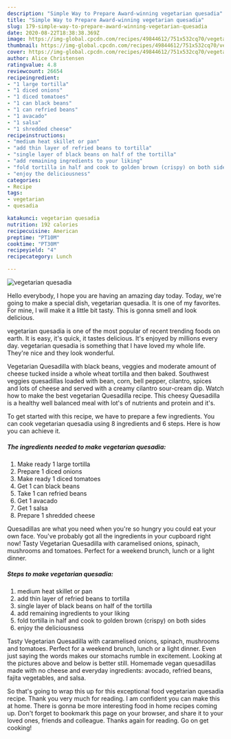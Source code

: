 ```yaml
---
description: "Simple Way to Prepare Award-winning vegetarian quesadia"
title: "Simple Way to Prepare Award-winning vegetarian quesadia"
slug: 179-simple-way-to-prepare-award-winning-vegetarian-quesadia
date: 2020-08-22T18:38:38.369Z
image: https://img-global.cpcdn.com/recipes/49844612/751x532cq70/vegetarian-quesadia-recipe-main-photo.jpg
thumbnail: https://img-global.cpcdn.com/recipes/49844612/751x532cq70/vegetarian-quesadia-recipe-main-photo.jpg
cover: https://img-global.cpcdn.com/recipes/49844612/751x532cq70/vegetarian-quesadia-recipe-main-photo.jpg
author: Alice Christensen
ratingvalue: 4.8
reviewcount: 26654
recipeingredient:
- "1 large tortilla"
- "1 diced onions"
- "1 diced tomatoes"
- "1 can black beans"
- "1 can refried beans"
- "1 avacado"
- "1 salsa"
- "1 shredded cheese"
recipeinstructions:
- "medium heat skillet or pan"
- "add thin layer of refried beans to tortilla"
- "single layer of black beans on half of the tortilla"
- "add remaining ingredients to your liking"
- "fold tortilla in half and cook to golden brown (crispy) on both sides"
- "enjoy the deliciousness"
categories:
- Recipe
tags:
- vegetarian
- quesadia

katakunci: vegetarian quesadia 
nutrition: 192 calories
recipecuisine: American
preptime: "PT10M"
cooktime: "PT30M"
recipeyield: "4"
recipecategory: Lunch

---
```



![vegetarian quesadia](https://img-global.cpcdn.com/recipes/49844612/751x532cq70/vegetarian-quesadia-recipe-main-photo.jpg)

Hello everybody, I hope you are having an amazing day today. Today, we're going to make a special dish, vegetarian quesadia. It is one of my favorites. For mine, I will make it a little bit tasty. This is gonna smell and look delicious.

vegetarian quesadia is one of the most popular of recent trending foods on earth. It is easy, it's quick, it tastes delicious. It's enjoyed by millions every day. vegetarian quesadia is something that I have loved my whole life. They're nice and they look wonderful.

Vegetarian Quesadilla with black beans, veggies and moderate amount of cheese tucked inside a whole wheat tortilla and then baked. Southwest veggies quesadillas loaded with bean, corn, bell pepper, cilantro, spices and lots of cheese and served with a creamy cilantro sour-cream dip. Watch how to make the best vegetarian Quesadilla recipe. This cheesy Quesadilla is a healthy well balanced meal with lot&#39;s of nutrients and protein and it&#39;s.


To get started with this recipe, we have to prepare a few ingredients. You can cook vegetarian quesadia using 8 ingredients and 6 steps. Here is how you can achieve it.

<!--inarticleads1-->

##### The ingredients needed to make vegetarian quesadia:

1. Make ready 1 large tortilla
1. Prepare 1 diced onions
1. Make ready 1 diced tomatoes
1. Get 1 can black beans
1. Take 1 can refried beans
1. Get 1 avacado
1. Get 1 salsa
1. Prepare 1 shredded cheese


Quesadillas are what you need when you&#39;re so hungry you could eat your own face. You&#39;ve probably got all the ingredients in your cupboard right now! Tasty Vegetarian Quesadilla with caramelised onions, spinach, mushrooms and tomatoes. Perfect for a weekend brunch, lunch or a light dinner. 

<!--inarticleads2-->

##### Steps to make vegetarian quesadia:

1. medium heat skillet or pan
1. add thin layer of refried beans to tortilla
1. single layer of black beans on half of the tortilla
1. add remaining ingredients to your liking
1. fold tortilla in half and cook to golden brown (crispy) on both sides
1. enjoy the deliciousness


Tasty Vegetarian Quesadilla with caramelised onions, spinach, mushrooms and tomatoes. Perfect for a weekend brunch, lunch or a light dinner. Even just saying the words makes our stomachs rumble in excitement. Looking at the pictures above and below is better still. Homemade vegan quesadillas made with no cheese and everyday ingredients: avocado, refried beans, fajita vegetables, and salsa. 

So that's going to wrap this up for this exceptional food vegetarian quesadia recipe. Thank you very much for reading. I am confident you can make this at home. There is gonna be more interesting food in home recipes coming up. Don't forget to bookmark this page on your browser, and share it to your loved ones, friends and colleague. Thanks again for reading. Go on get cooking!
